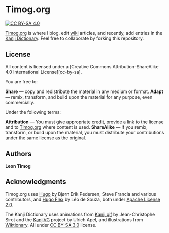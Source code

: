 # Timog.org

[![CC BY-SA 4.0](https://img.shields.io/badge/License-CC%20BY--SA%204.0-lightgrey.svg)](http://creativecommons.org/licenses/by-sa/4.0/)

[Timog.org](https://timog.org) is where I blog, edit [wiki](https://timog.org/wiki/) articles, and recently, add entries in the [Kanji Dictionary](https://timog.org/kanji/). Feel free to collaborate by forking this repository.

## License

All content is licensed under a
[Creative Commons Attribution-ShareAlike 4.0 International License][cc-by-sa].

You are free to:

**Share** — copy and redistribute the material in any medium or format.
**Adapt** — remix, transform, and build upon the material for any purpose, even commercially.

Under the following terms:

**Attribution** — You must give appropriate credit, provide a link to the license and to [Timog.org](https://timog.org) where content is used.
**ShareAlike** — If you remix, transform, or build upon the material, you must distribute your contributions under the same license as the original. 

## Authors

**Leon Timog**

## Acknowledgments

Timog.org uses [Hugo](https://gohugo.io/) by Bjørn Erik Pedersen, Steve Francia and various contributors, and [Hugo Flex](https://github.com/de-souza/hugo-flex) by Léo de Souza, both under [Apache License 2.0](https://github.com/de-souza/hugo-flex/blob/master/LICENSE).

The Kanji Dictionary uses animations from <a href="https://github.com/jcsirot/kanji.gif">Kanji.gif</a> by Jean-Christophe Sirot and the <a href="https://kanjivg.tagaini.net/">KanjiVG</a> project by Ulrich Apel, and illustrations from <a href="https://en.wiktionary.org/">Wiktionary</a>. All under <a href="https://creativecommons.org/licenses/by-sa/3.0/">CC BY-SA 3.0</a> license.



